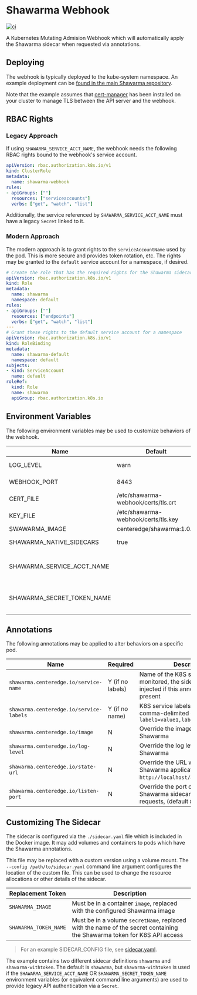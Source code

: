 # Shawarma Webhook

[![ci](https://github.com/CenterEdge/shawarma-webhook/actions/workflows/docker-image.yml/badge.svg)](https://github.com/CenterEdge/shawarma-webhook/actions/workflows/docker-image.yml)

A Kubernetes Mutating Admision Webhook which will automatically apply the Shawarma sidecar when requested via annotations.

## Deploying

The webhook is typically deployed to the kube-system namespace. An example deployment can be
[found in the main Shawarma repository](https://github.com/CenterEdge/shawarma/tree/master/example/injected).

Note that the example assumes that [cert-manager](https://cert-manager.io/) has been installed on
your cluster to manage TLS between the API server and the webhook.

## RBAC Rights

### Legacy Approach

If using `SHAWARMA_SERVICE_ACCT_NAME`, the webhook needs the following RBAC rights bound to the webhook's service account.

```yaml
apiVersion: rbac.authorization.k8s.io/v1
kind: ClusterRole
metadata:
  name: shawarma-webhook
rules:
- apiGroups: [""]
  resources: ["serviceaccounts"]
  verbs: ["get", "watch", "list"]
```

Additionally, the service referenced by `SHAWARMA_SERVICE_ACCT_NAME` must have a legacy `Secret` linked to it.

### Modern Approach

The modern approach is to grant rights to the `serviceAccountName` used by the pod. This is more secure and provides token rotation, etc.
The rights may be granted to the `default` service account for a namespace, if desired.

```yaml
# Create the role that has the required rights for the Shawarma sidecar
apiVersion: rbac.authorization.k8s.io/v1
kind: Role
metadata:
  name: shawarma
  namespace: default
rules:
- apiGroups: [""]
  resources: ["endpoints"]
  verbs: ["get", "watch", "list"]
---
# Grant these rights to the default service account for a namespace
apiVersion: rbac.authorization.k8s.io/v1
kind: RoleBinding
metadata:
  name: shawarma-default
  namespace: default
subjects:
- kind: ServiceAccount
  name: default
roleRef:
  kind: Role
  name: shawarma
  apiGroup: rbac.authorization.k8s.io
```

## Environment Variables

The following environment variables may be used to customize behaviors of the webhook.

| Name                       | Default                              | Description |
| -------------------------- | ------------------------------------ | ----------- |
| LOG_LEVEL                  | warn                                 | Log level for the admission webhook |
| WEBHOOK_PORT               | 8443                                 | Port used by the admission webhook |
| CERT_FILE                  | /etc/shawarma-webhook/certs/tls.crt  | Certificate file used for TLS by the admission webhook |
| KEY_FILE                   | /etc/shawarma-webhook/certs/tls.key  | Key file used for TLS by the admission webhook |
| SWAWARMA_IMAGE             | centeredge/shawarma:1.0.0            | Default Shawarma image |
| SHAWARMA_NATIVE_SIDECARS   | true                                 | Use Kubernetes (>=1.29) native sidecars |
| SHAWARMA_SERVICE_ACCT_NAME |                                      | Name of the service account which should be used for sidecars (requires a legacy token secret linked to the service account) |
| SHAWARMA_SECRET_TOKEN_NAME |                                      | Name of the secret containing the Kubernetes token for Shawarma, overrides SHAWARMA_SERVICE_ACCT_NAME |

## Annotations

The following annotations may be applied to alter behaviors on a specific pod.

| Name                                    | Required         | Description |
| --------------------------------------- | ---------------- | ----------- |
| `shawarma.centeredge.io/service-name`   | Y (if no labels) | Name of the K8S service to be monitored, the sidecar is not injected if this annotation is not present |
| `shawarma.centeredge.io/service-labels` | Y (if no name)   | K8S service labels to monitor, comma-delimited ex. `label1=value1,label2=value2` |
| `shawarma.centeredge.io/image`          | N                | Override the image used for Shawarma |
| `shawarma.centeredge.io/log-level`      | N                | Override the log level used by Shawarma |
| `shawarma.centeredge.io/state-url`      | N                | Override the URL which receives Shawarma application state (default `http://localhost/applicationstate`) |
| `shawarma.centeredge.io/listen-port`    | N                | Override the port on which the Shawarma sidecar listens for state requests, (default `8099`) |

## Customizing The Sidecar

The sidecar is configured via the `./sidecar.yaml` file which is included in the Docker image. It may
add volumes and containers to pods which have the Shawarma annotations.

This file may be replaced with a custom version using a volume mount. The `--config /path/to/sidecar.yaml`
command line argument configures the location of the custom file. This can be used to change the resource
allocations or other details of the sidecar.

| Replacement Token     | Description |
| -----------------     | ----------- |
| `SHAWARMA_IMAGE`      | Must be in a container `image`, replaced with the configured Shawarma image |
| `SHAWARMA_TOKEN_NAME` | Must be in a volume `secretName`, replaced with the name of the secret containing the Shawarma token for K8S API access |

> For an example SIDECAR_CONFIG file, see [sidecar.yaml](./sidecar.yaml).

The example contains two different sidecar definitions `shawarma` and `shawarma-withtoken`. The default is `shawarma`, but `shawarma-withtoken`
is used if the `SHAWARMA_SERVICE_ACCT_NAME` OR `SHAWARMA_SECRET_TOKEN_NAME` environment variables (or equivalent command line arguments) are used
to provide legacy API authentication via a `Secret`.
